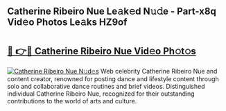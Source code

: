 ## Catherine Ribeiro Nue Le𝚊k𝚎d N𝚞𝚍e - Part-x8q Vid𝚎o Photos Le𝚊ks HZ9of

# <h2><a href="http://fb5wde.evod.top/?m=Catherine+Ribeiro+Nue">🔗 👉🔴 Catherine Ribeiro Nue Vid𝚎o Ph𝚘t𝚘s</a></h2>

[![Catherine Ribeiro Nue N𝚞d𝚎s](https://i.imgur.com/8V9OHl7.gif)](http://fb5wde.evod.top/?m=Catherine+Ribeiro+Nue)
Web celebrity Catherine Ribeiro Nue and content creator, renowned for posting dance and lifestyle content through solo and collaborative dance routines and brief videos. Distinguished individual Catherine Ribeiro Nue, recognized for their outstanding contributions to the world of arts and culture. 
